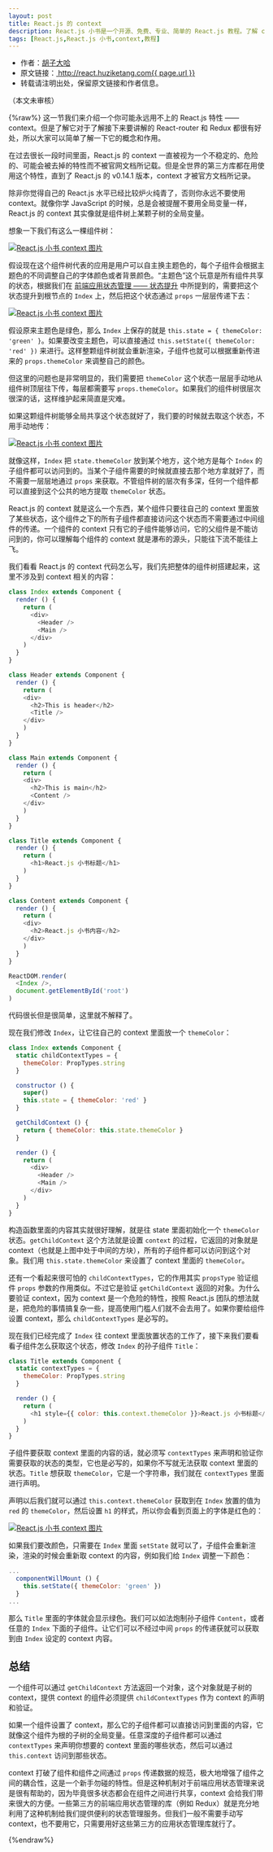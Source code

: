 ```yaml
---
layout: post
title: React.js 的 context
description: React.js 小书是一个开源、免费、专业、简单的 React.js 教程。了解 context 对于学习 React-router 和 Redux 的使用很有帮助，本文介绍React.js 中的 context。
tags: [React.js,React.js 小书,context,教程]
---
```


<ul style='font-size: 14px;'>
  <li>
    作者：<a href="https://www.zhihu.com/people/hu-zi-da-ha" target="_blank">胡子大哈</a>
  </li>
  <li>
    原文链接：<a href="http://react.huziketang.com{{ page.url }}"> http://react.huziketang.com{{ page.url }} </a>
  </li>
  <li>转载请注明出处，保留原文链接和作者信息。</li>
</ul>

（本文未审核）

{%raw%}
这一节我们来介绍一个你可能永远用不上的 React.js 特性 —— context。但是了解它对于了解接下来要讲解的 React-router 和 Redux 都很有好处，所以大家可以简单了解一下它的概念和作用。

在过去很长一段时间里面，React.js 的 context 一直被视为一个不稳定的、危险的、可能会被去掉的特性而不被官网文档所记载。但是全世界的第三方库都在用使用这个特性，直到了 React.js 的 v0.14.1 版本，context  才被官方文档所记录。

除非你觉得自己的 React.js 水平已经比较炉火纯青了，否则你永远不要使用 context。就像你学 JavaScript 的时候，总是会被提醒不要用全局变量一样，React.js 的 context 其实像就是组件树上某颗子树的全局变量。

想象一下我们有这么一棵组件树：

<a href="/assets/img/posts/85C81DFF-F71E-4B2B-9BAB-AF285F3DB1DB.png" target="_blank">![React.js 小书 context 图片](/assets/img/posts/85C81DFF-F71E-4B2B-9BAB-AF285F3DB1DB.png)</a>

假设现在这个组件树代表的应用是用户可以自主换主题色的，每个子组件会根据主题色的不同调整自己的字体颜色或者背景颜色。“主题色”这个玩意是所有组件共享的状态，根据我们在 [前端应用状态管理 —— 状态提升](http://react.huziketang.com/blog/lesson17)  中所提到的，需要把这个状态提升到根节点的 `Index` 上，然后把这个状态通过 `props` 一层层传递下去：

<a href="/assets/img/posts/03118DDD-60E3-469A-AB78-5FBE57425E30.png" target="_blank">![React.js 小书 context 图片](/assets/img/posts/03118DDD-60E3-469A-AB78-5FBE57425E30.png)</a>

假设原来主题色是绿色，那么 `Index` 上保存的就是 `this.state = { themeColor: 'green' }`。如果要改变主题色，可以直接通过 `this.setState({ themeColor: 'red' })` 来进行。这样整颗组件树就会重新渲染，子组件也就可以根据重新传进来的 `props.themeColor` 来调整自己的颜色。

但这里的问题也是非常明显的，我们需要把 `themeColor` 这个状态一层层手动地从组件树顶层往下传，每层都需要写 `props.themeColor`。如果我们的组件树很层次很深的话，这样维护起来简直是灾难。

如果这颗组件树能够全局共享这个状态就好了，我们要的时候就去取这个状态，不用手动地传：

<a href="/assets/img/posts/3BC6BDFC-5772-4045-943B-15FBEC28DAC0.png" target="_blank">![React.js 小书 context 图片](/assets/img/posts/3BC6BDFC-5772-4045-943B-15FBEC28DAC0.png)</a>

就像这样，`Index` 把 `state.themeColor` 放到某个地方，这个地方是每个 `Index` 的子组件都可以访问到的。当某个子组件需要的时候就直接去那个地方拿就好了，而不需要一层层地通过 `props` 来获取。不管组件树的层次有多深，任何一个组件都可以直接到这个公共的地方提取 `themeColor` 状态。

React.js 的 context 就是这么一个东西，某个组件只要往自己的 context 里面放了某些状态，这个组件之下的所有子组件都直接访问这个状态而不需要通过中间组件的传递。一个组件的 context 只有它的子组件能够访问，它的父组件是不能访问到的，你可以理解每个组件的 context 就是瀑布的源头，只能往下流不能往上飞。

我们看看 React.js 的 context 代码怎么写，我们先把整体的组件树搭建起来，这里不涉及到 context 相关的内容：

```javascript
class Index extends Component {
  render () {
    return (
      <div>
        <Header />
        <Main />
      </div>
    )
  }
}

class Header extends Component {
  render () {
    return (
    <div>
      <h2>This is header</h2>
      <Title />
    </div>
    )
  }
}

class Main extends Component {
  render () {
    return (
    <div>
      <h2>This is main</h2>
      <Content />
    </div>
    )
  }
}

class Title extends Component {
  render () {
    return (
      <h1>React.js 小书标题</h1>
    )
  }
}

class Content extends Component {
  render () {
    return (
    <div>
      <h2>React.js 小书内容</h2>
    </div>
    )
  }
}

ReactDOM.render(
  <Index />,
  document.getElementById('root')
)
```

代码很长但是很简单，这里就不解释了。

现在我们修改 `Index`，让它往自己的 context 里面放一个 `themeColor`：

```javascript
class Index extends Component {
  static childContextTypes = {
    themeColor: PropTypes.string
  }

  constructor () {
    super()
    this.state = { themeColor: 'red' }
  }

  getChildContext () {
    return { themeColor: this.state.themeColor }
  }

  render () {
    return (
      <div>
        <Header />
        <Main />
      </div>
    )
  }
}
```

构造函数里面的内容其实就很好理解，就是往 state 里面初始化一个 `themeColor` 状态。`getChildContext` 这个方法就是设置  `context` 的过程，它返回的对象就是 context（也就是上图中处于中间的方块），所有的子组件都可以访问到这个对象。我们用 `this.state.themeColor` 来设置了 context 里面的 `themeColor`。

还有一个看起来很可怕的 `childContextTypes`，它的作用其实 `propsType` 验证组件 `props` 参数的作用类似。不过它是验证 `getChildContext` 返回的对象。为什么要验证 context，因为 context 是一个危险的特性，按照 React.js 团队的想法就是，把危险的事情搞复杂一些，提高使用门槛人们就不会去用了。如果你要给组件设置 context，那么 `childContextTypes` 是必写的。

现在我们已经完成了 `Index` 往 context 里面放置状态的工作了，接下来我们要看看子组件怎么获取这个状态，修改 `Index` 的孙子组件 `Title`：

```javascript
class Title extends Component {
  static contextTypes = {
    themeColor: PropTypes.string
  }

  render () {
    return (
      <h1 style={{ color: this.context.themeColor }}>React.js 小书标题</h1>
    )
  }
}
```

子组件要获取 context 里面的内容的话，就必须写 `contextTypes` 来声明和验证你需要获取的状态的类型，它也是必写的，如果你不写就无法获取 context 里面的状态。`Title` 想获取 `themeColor`，它是一个字符串，我们就在 `contextTypes` 里面进行声明。

声明以后我们就可以通过 `this.context.themeColor` 获取到在 `Index` 放置的值为 `red` 的 `themeColor`，然后设置 `h1` 的样式，所以你会看到页面上的字体是红色的：

<a href="/assets/img/posts/B8D755FF-79CC-4D1F-960D-7ABBF7775AF1.png" target="_blank">![React.js 小书 context 图片](/assets/img/posts/B8D755FF-79CC-4D1F-960D-7ABBF7775AF1.png)</a>

如果我们要改颜色，只需要在 `Index` 里面 `setState` 就可以了，子组件会重新渲染，渲染的时候会重新取 context 的内容，例如我们给 `Index` 调整一下颜色：

```javascript
...
  componentWillMount () {
    this.setState({ themeColor: 'green' })
  }
...
```

那么 `Title` 里面的字体就会显示绿色。我们可以如法炮制孙子组件 `Content`，或者任意的 `Index` 下面的子组件。让它们可以不经过中间 `props` 的传递获就可以获取到由 `Index` 设定的 context 内容。

## 总结
一个组件可以通过 `getChildContext` 方法返回一个对象，这个对象就是子树的 context，提供 context 的组件必须提供 `childContextTypes` 作为 context 的声明和验证。

如果一个组件设置了 context，那么它的子组件都可以直接访问到里面的内容，它就像这个组件为根的子树的全局变量。任意深度的子组件都可以通过 `contextTypes` 来声明你想要的 context 里面的哪些状态，然后可以通过 `this.context` 访问到那些状态。

context 打破了组件和组件之间通过 `props` 传递数据的规范，极大地增强了组件之间的耦合性，这是一个新手勿碰的特性。但是这种机制对于前端应用状态管理来说是很有帮助的，因为毕竟很多状态都会在组件之间进行共享，context  会给我们带来很大的方便。一些第三方的前端应用状态管理的库（例如 Redux）就是充分地利用了这种机制给我们提供便利的状态管理服务。但我们一般不需要手动写 context，也不要用它，只需要用好这些第三方的应用状态管理库就行了。

{%endraw%}